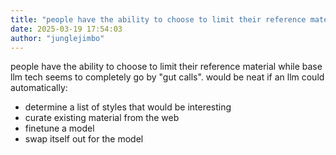 ```yaml
---
title: "people have the ability to choose to limit their reference material while base llm tech..."
date: 2025-03-19 17:54:03
author: "junglejimbo"
---
```


people have the ability to choose to limit their reference material while base llm tech seems to completely go by "gut calls". would be neat if an llm could automatically:
- determine a list of styles that would be interesting
- curate existing material from the web
- finetune a model
- swap itself out for the model